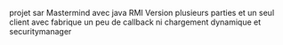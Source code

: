 projet sar Mastermind avec java RMI
Version plusieurs parties et un seul client
avec fabrique 
un peu de callback ni chargement dynamique et securitymanager
